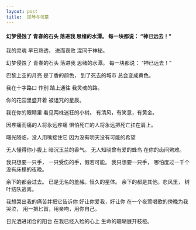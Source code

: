 ```yaml
---
layout: post
title:  提琴与坟墓
---
```

#### 幻梦侵蚀了 青春的石头 落进我 思绪的水潭。 每一块都说： “神已远去！”
<!-- more -->
我的灵魂 早已熟透， 进而衰败 混同于神秘。

幻梦侵蚀了 青春的石头 落进我 思绪的水潭。 每一块都说： “神已远去！”

巴黎上空的月亮 是丁香的颜色， 到了死去的城市 总会变成黄色。

我在十字路口 作别 踏上通往 我灵魂的路。

你的花园里盛开着 被诅咒的星辰。

我在你的眼睛里 看见两株迷狂的小树。 有清风，有笑意，有黄金。

因疼痛而痛的人将永远疼痛 惧怕死亡的人将永远把死亡扛在肩上。

曙光降临，没人用嘴接住它 因为没有明天没有可能的希望

无人懂得你小腹上 暗沉玉兰的香气。 无人知晓曾有爱的蜂鸟 在你的齿间殉难。

我只想要一只手， 一只受伤的手，假若可能。 我只想要一只手， 哪怕度过一千个没有床榻的夜晚。

余下的都会过去。 已是无名的羞赧。恒久的星体。 余下的都是其他。悲风里， 树叶结队逃离。

我想哭出我的痛苦并把它告诉你 好让你爱我，好让你 在一个夜莺唱歌的傍晚为我哭泣， 用一把匕首，用亲吻，用你自己。

日光洒进闭合的阳台 在我已经入殓的心上 生命的珊瑚展开枝桠。